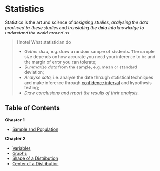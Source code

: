  # Statistics

Statistics is the art and science of *designing studies*, *analysing the data produced by these studies* and *translating the data into knowledge to understand the world around us*.

> [!note] What statistician do
> 
> - *Gather data,* e.g. draw a random sample of students. The sample size depends on how accurate you need your inference to be and the margin of error you can tolerate;
> - *Summarize data* from the sample, e.g. mean or standard deviation;
> - *Analyse data,* i.e. analyse the date through statistical techniques and make inference through [confidence interval](?TK) and hypothesis testing;
> - *Draw conclusions and report the results of their analysis.*

## Table of Contents

**Chapter 1**

- [Sample and Population](/Statistics/Sample%20and%20Population.md)

**Chapter 2**

- [Variables](/Statistics/Variables.md)
- [Graphs](/Statistics/Graphs.md)
- [Shape of a Distribution](/Statistics/Shape%20of%20a%20Distribution.md)
- [Center of a Distribution](/Statistics/Center%20of%20a%20Distribution.md)